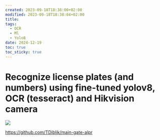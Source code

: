 ```yaml
---
created: 2023-09-18T18:38:00+02:00
modified: 2023-09-18T18:38:04+02:00
title: 
tags:
  - OCR
  - Ml
  - Yolo8
date: 2024-12-19
toc: true
toc_sticky: true
---
```


# Recognize license plates (and numbers) using fine-tuned yolov8, OCR (tesseract) and Hikvision camera


![](../_asset/2023-09-18-Recognize-license-plates-1734620220500.jpeg)


<https://github.com/TDiblik/main-gate-alpr>
